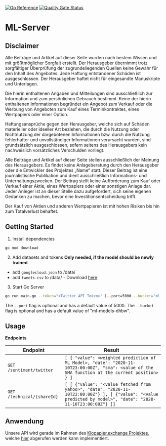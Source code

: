 [![Go Reference](https://pkg.go.dev/badge/github.com/DHBWMannheim/ml-server.svg)](https://pkg.go.dev/github.com/DHBWMannheim/ml-server)
[![Quality Gate Status](https://sonarcloud.io/api/project_badges/measure?project=DHBWMannheim_ml-server&metric=alert_status)](https://sonarcloud.io/dashboard?id=DHBWMannheim_ml-server)
# ML-Server

## Disclaimer
Alle Beiträge und Artikel auf dieser Seite wurden nach bestem Wissen und mit größtmöglicher Sorgfalt erstellt. Der Herausgeber übernimmt trotz sorgfältiger Überprüfung der zugrundeliegenden Quellen keine Gewähr für den Inhalt des Angebotes. Jede Haftung entstandener Schäden ist ausgeschlossen. Der Herausgeber haftet nicht für eingesandte Manuskripte und Unterlagen.

Die hierin enthaltenen Angaben und Mitteilungen sind ausschließlich zur Information und zum persönlichen Gebrauch bestimmt. Keine der hierin enthaltenen Informationen begründet ein Angebot zum Verkauf oder die Werbung von Angeboten zum Kauf eines Terminkontraktes, eines Wertpapiers oder einer Option.

Haftungsansprüche gegen den Herausgeber, welche sich auf Schäden materieller oder ideeller Art beziehen, die durch die Nutzung oder Nichtnutzung der dargebotenen Informationen bzw. durch die Nutzung fehlerhafter und unvollständiger Informationen verursacht wurden, sind grundsätzlich ausgeschlossen, sofern seitens des Herausgebers kein nachweislich vorsätzliches Verschulden vorliegt.

Alle Beiträge und Artikel auf dieser Seite stellen ausschließlich der Meinung des Herausgebers. Es findet keine Anlageberatung durch den Herausgeber oder die Entwickler des Projektes „Name“ statt. Dieser Beitrag ist eine journalistische Publikation und dient ausschließlich Informations- und Unterhaltungszwecken. Der Beitrag stellt keine Aufforderung zum Kauf oder Verkauf einer Aktie, eines Wertpapiers oder einer sonstigen Anlage dar. Jeder Anleger ist an dieser Stelle dazu aufgefordert, sich seine eigenen Gedanken zu machen, bevor eine Investitionsentscheidung trifft.

Der Kauf von Aktien und anderen Wertpapieren ist mit hohen Risiken bis hin zum Totalverlust behaftet.

## Getting Started

1. Install dependencies

```bash
go mod download
```

2. Add datasets and tokens **Only needed, if the model should be newly trained**

- add `googlecloud.json` to /data/
- add `tweets.csv` to /data/ - Download [here](https://www.dropbox.com/s/ur7pw797mgcc1wr/tweets.csv?dl=0)

3. Start Go Server

```bash
go run main.go --token="<Twitter API Token>" [--port=5000 --bucket="ml-models-dhbw"]
```

The `--port` flag is optional and has a default value of 5000.
The `--bucket` flag is optional and has a default value of "ml-models-dhbw".

## Usage

**Endpoints**

| Endpoint                 | Result                                                                                                                     |
| ------------------------ | -------------------------------------------------------------------------------------------------------------------------- |
| `GET /sentiment/twitter` | `[ { "value": <weighted prediction of ML Model>, "date": "2020-11-10T23:00:00Z", "sma": <value of the SMA function at the current position> } ]` |
| `GET /technical/{shareId}` | `[ [ {"value": "<value fetched from yahoo>", "date": "2020-11-10T23:00:00Z"} ], [ {"value": "<value predicted by model>", "date": "2020-11-10T23:00:00Z"} ]]` |

## Anwendung

Unsere API wird gerade im Rahmen des [Klopapier.exchange Projektes](https://github.com/michael-spengler/klopapier.exchange), welche [hier](https://klopapier.exchange/#/) abgerufen werden kann implementiert.

